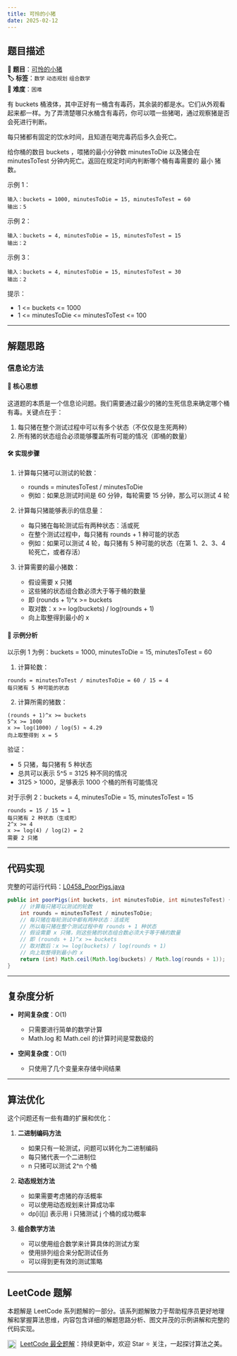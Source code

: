 ```yaml
---
title: 可怜的小猪
date: 2025-02-12
---
```


## 题目描述

**🔗 题目**：[可怜的小猪](https://leetcode.cn/problems/poor-pigs/)  
**🏷️ 标签**：`数学` `动态规划` `组合数学`  
**🔴 难度**：`困难`  

有 buckets 桶液体，其中正好有一桶含有毒药，其余装的都是水。它们从外观看起来都一样。为了弄清楚哪只水桶含有毒药，你可以喂一些猪喝，通过观察猪是否会死进行判断。

每只猪都有固定的饮水时间，且知道在喝完毒药后多久会死亡。

给你桶的数目 buckets ，喂猪的最小分钟数 minutesToDie 以及猪会在 minutesToTest 分钟内死亡。返回在规定时间内判断哪个桶有毒需要的 最小 猪数。

示例 1：
```
输入：buckets = 1000, minutesToDie = 15, minutesToTest = 60
输出：5
```

示例 2：
```
输入：buckets = 4, minutesToDie = 15, minutesToTest = 15
输出：2
```

示例 3：
```
输入：buckets = 4, minutesToDie = 15, minutesToTest = 30
输出：2
```

提示：
- 1 <= buckets <= 1000
- 1 <= minutesToDie <= minutesToTest <= 100

---

## 解题思路

### 信息论方法

#### 📝 核心思想
这道题的本质是一个信息论问题。我们需要通过最少的猪的生死信息来确定哪个桶有毒。关键点在于：
1. 每只猪在整个测试过程中可以有多个状态（不仅仅是生死两种）
2. 所有猪的状态组合必须能够覆盖所有可能的情况（即桶的数量）

#### 🛠️ 实现步骤
1. 计算每只猪可以测试的轮数：
   - rounds = minutesToTest / minutesToDie
   - 例如：如果总测试时间是 60 分钟，每轮需要 15 分钟，那么可以测试 4 轮

2. 计算每只猪能够表示的信息量：
   - 每只猪在每轮测试后有两种状态：活或死
   - 在整个测试过程中，每只猪有 rounds + 1 种可能的状态
   - 例如：如果可以测试 4 轮，每只猪有 5 种可能的状态（在第 1、2、3、4 轮死亡，或者存活）

3. 计算需要的最小猪数：
   - 假设需要 x 只猪
   - 这些猪的状态组合数必须大于等于桶的数量
   - 即 (rounds + 1)^x >= buckets
   - 取对数：x >= log(buckets) / log(rounds + 1)
   - 向上取整得到最小的 x

#### 🧩 示例分析
以示例 1 为例：buckets = 1000, minutesToDie = 15, minutesToTest = 60

1. 计算轮数：
```
rounds = minutesToTest / minutesToDie = 60 / 15 = 4
每只猪有 5 种可能的状态
```

2. 计算所需的猪数：
```
(rounds + 1)^x >= buckets
5^x >= 1000
x >= log(1000) / log(5) ≈ 4.29
向上取整得到 x = 5
```

验证：
- 5 只猪，每只猪有 5 种状态
- 总共可以表示 5^5 = 3125 种不同的情况
- 3125 > 1000，足够表示 1000 个桶的所有可能情况

对于示例 2：buckets = 4, minutesToDie = 15, minutesToTest = 15
```
rounds = 15 / 15 = 1
每只猪有 2 种状态（生或死）
2^x >= 4
x >= log(4) / log(2) = 2
需要 2 只猪
```

---

## 代码实现

完整的可运行代码：[L0458_PoorPigs.java](../src/main/java/L0458_PoorPigs.java)

```java
public int poorPigs(int buckets, int minutesToDie, int minutesToTest) {
    // 计算每只猪可以测试的轮数
    int rounds = minutesToTest / minutesToDie;
    // 每只猪在每轮测试中都有两种状态：活或死
    // 所以每只猪在整个测试过程中有 rounds + 1 种状态
    // 假设需要 x 只猪，则这些猪的状态组合数必须大于等于桶的数量
    // 即 (rounds + 1)^x >= buckets
    // 取对数后：x >= log(buckets) / log(rounds + 1)
    // 向上取整得到最小的 x
    return (int) Math.ceil(Math.log(buckets) / Math.log(rounds + 1));
}
```

---

## 复杂度分析

- **时间复杂度**：O(1)
  - 只需要进行简单的数学计算
  - Math.log 和 Math.ceil 的计算时间是常数级的

- **空间复杂度**：O(1)
  - 只使用了几个变量来存储中间结果

---

## 算法优化

这个问题还有一些有趣的扩展和优化：

1. **二进制编码方法**
   - 如果只有一轮测试，问题可以转化为二进制编码
   - 每只猪代表一个二进制位
   - n 只猪可以测试 2^n 个桶

2. **动态规划方法**
   - 如果需要考虑猪的存活概率
   - 可以使用动态规划来计算成功率
   - dp[i][j] 表示用 i 只猪测试 j 个桶的成功概率

3. **组合数学方法**
   - 可以使用组合数学来计算具体的测试方案
   - 使用排列组合来分配测试任务
   - 可以得到更有效的测试策略

---

## LeetCode 题解

本题解是 LeetCode 系列题解的一部分。该系列题解致力于帮助程序员更好地理解和掌握算法思维，内容包含详细的解题思路分析、图文并茂的示例讲解和完整的代码实现。

<img src="https://github.githubassets.com/images/modules/logos_page/GitHub-Mark.png" alt="GitHub" width="20" style="vertical-align: middle; margin-right: 5px"> [LeetCode 最全题解](https://github.com/LjyYano/LeetCode)：持续更新中，欢迎 Star ⭐️ 关注，一起探讨算法之美。 